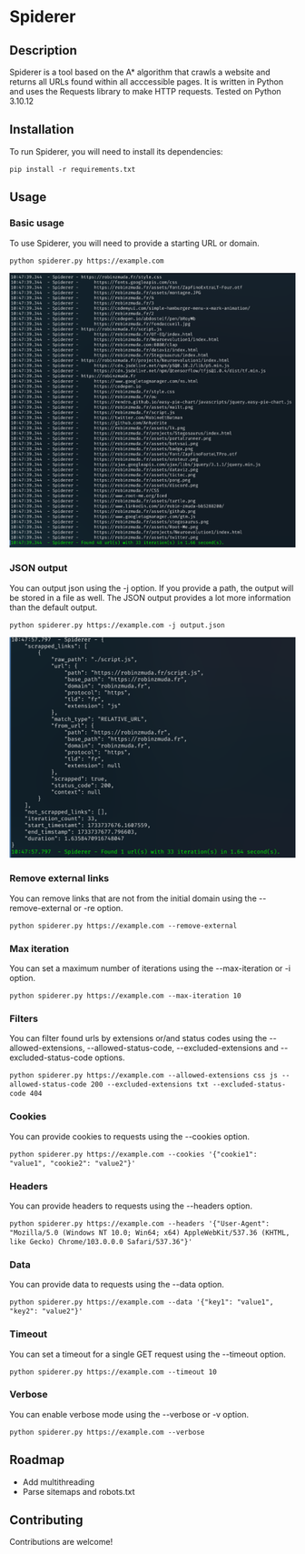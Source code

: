 # Spiderer
## Description
Spiderer is a tool based on the A* algorithm that crawls a website and returns all URLs found within all acccessible pages. 
It is written in Python and uses the Requests library to make HTTP requests.
Tested on Python 3.10.12

## Installation
To run Spiderer, you will need to install its dependencies:
```
pip install -r requirements.txt
```

## Usage
### Basic usage
To use Spiderer, you will need to provide a starting URL or domain. 
```
python spiderer.py https://example.com 
```
![alt text](assets/basic.png)
### JSON output
You can output json using the -j option. If you provide a path, the output will be stored in a file as well.
The JSON output provides a lot more information than the default output.
```
python spiderer.py https://example.com -j output.json
```
![alt text](assets/json_output.png)
### Remove external links
You can remove links that are not from the initial domain using the --remove-external or -re option.

```
python spiderer.py https://example.com --remove-external    
```

### Max iteration
You can set a maximum number of iterations using the --max-iteration or -i option.

```
python spiderer.py https://example.com --max-iteration 10
```

### Filters
You can filter found urls by extensions or/and status codes using the --allowed-extensions, --allowed-status-code, --excluded-extensions and --excluded-status-code options.

```
python spiderer.py https://example.com --allowed-extensions css js --allowed-status-code 200 --excluded-extensions txt --excluded-status-code 404 
```

### Cookies
You can provide cookies to requests using the --cookies option.

```
python spiderer.py https://example.com --cookies '{"cookie1": "value1", "cookie2": "value2"}'
```

### Headers
You can provide headers to requests using the --headers option.

```
python spiderer.py https://example.com --headers '{"User-Agent": "Mozilla/5.0 (Windows NT 10.0; Win64; x64) AppleWebKit/537.36 (KHTML, like Gecko) Chrome/103.0.0.0 Safari/537.36"}'
``` 

### Data
You can provide data to requests using the --data option.

```
python spiderer.py https://example.com --data '{"key1": "value1", "key2": "value2"}'
```

### Timeout
You can set a timeout for a single GET request using the --timeout option.

```
python spiderer.py https://example.com --timeout 10
``` 


### Verbose
You can enable verbose mode using the --verbose or -v option.

```
python spiderer.py https://example.com --verbose
```

## Roadmap
* Add multithreading
* Parse sitemaps and robots.txt

## Contributing
Contributions are welcome!
